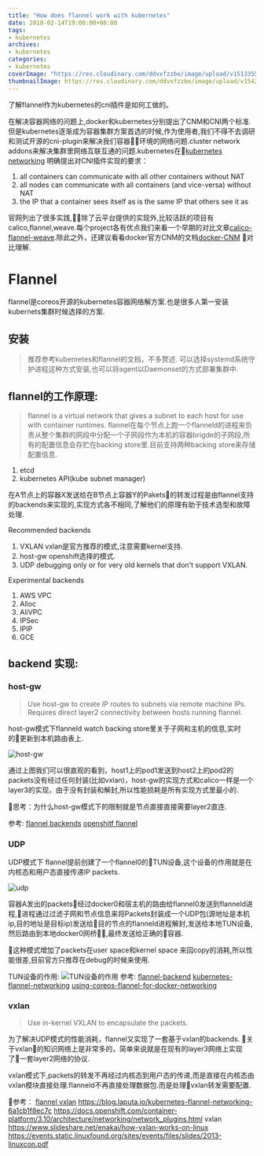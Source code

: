 ```yaml
---
title: "How does flannel work with kubernetes"
date: 2018-02-14T19:00:00+08:00
tags:
- kubernetes
archives:
- kubernetes
categories:
- kubernetes
coverImage: "https://res.cloudinary.com/ddvxfzzbe/image/upload/v1513355392/ChMkJ1f8ljWIBAmcAA-gWT6p-0oAAWzegGSHVwAD6Bx012_telyks.jpg"
thumbnailImage: https://res.cloudinary.com/ddvxfzzbe/image/upload/v1542166535/images_szcbux.png
---
```


了解flannel作为kubernetes的cni插件是如何工做的。
<!--more-->

在解决容器网络的问题上,docker和kubernetes分别提出了CNM和CNI两个标准.但是kubernetes逐渐成为容器集群方案首选的时候,作为使用者,我们不得不去调研和测试开源的cni-plugin来解决我们容器环境的网络问题.cluster network addons来解决集群里网络互联互通的问题.kubernetes在[kubernetes networking](https://kubernetes.io/docs/concepts/cluster-administration/networking/) 明确提出对CNI插件实现的要求：

1. all containers can communicate with all other containers without NAT
2. all nodes can communicate with all containers (and vice-versa) without NAT
3. the IP that a container sees itself as is the same IP that others see it as

官网列出了很多实践,除了云平台提供的实现外,比较活跃的项目有calico,flannel,weave.每个project各有优点我们来看一个早期的对比文章[calico-flannel-weave](http://chunqi.li/2015/11/15/Battlefield-Calico-Flannel-Weave-and-Docker-Overlay-Network/).除此之外，还建议看看docker官方CNM的文档[docker-CNM](https://success.docker.com/article/networking)
对比理解.

# Flannel
flannel是coreos开源的kubernetes容器网络解方案.也是很多人第一安装kubernets集群时候选择的方案.

## 安装
>   推荐参考kubenretes和flannel的文档，不多赘述.
可以选择systemd系统守护进程这种方式安装,也可以将agent以Daemonset的方式部署集群中.

## flannel的工作原理:
>   flannel is a virtual network that gives a subnet to each host for use with container runtimes.
flannel在每个节点上跑一个flanneld的进程来负责从整个集群的网段中分配一个子网段作为本机的容器brigde的子网段,所有的配置信息会存贮在backing store里.目前支持两种backing store来存储配置信息.

1. etcd
2. kubernetes API(kube subnet manager)

在A节点上的容器X发送给在B节点上容器Y的Pakets的转发过程是由flannel支持的backends来实现的,实现方式各不相同,了解他们的原理有助于技术选型和故障处理.

Recommended backends

1. VXLAN      vxlan是官方推荐的模式,注意需要kernel支持.
2. host-gw    openshift选择的模式.
3. UDP        debugging only or for very old kernels that don't support VXLAN.

Experimental backends

1. AWS VPC
2. Alloc
3. AliVPC
4. IPSec
5. IPIP
6. GCE

## backend 实现:

### host-gw
> Use host-gw to create IP routes to subnets via remote machine IPs. Requires direct layer2 connectivity between hosts running flannel.

host-gw模式下flanneld watch backing store里关于子网和主机的信息,实时的更新到本机路由表上.

![host-gw](https://res.cloudinary.com/ddvxfzzbe/image/upload/v1543398046/flannel-host-gw_1_xydcdn.png)

通过上图我们可以很直观的看到，host1上的pod1发送到host2上的pod2的packets没有经过任何封装(比如vxlan)，host-gw的实现方式和calico一样是一个layer3的实现，由于没有封装和解封,所以性能损耗是所有实现方式里最小的.

思考：为什么host-gw模式下的限制就是节点直接直接需要layer2直连. 

参考:
[flannel backends](https://github.com/coreos/flannel/blob/master/Documentation/backends.md)
[openshitf flannel](https://docs.openshift.com/container-platform/3.4/architecture/additional_concepts/flannel.html)

### UDP
UDP模式下
flannel提前创建了一个flannel0的TUN设备,这个设备的作用就是在内核态和用户态直接传递IP packets.

![udp](https://res.cloudinary.com/ddvxfzzbe/image/upload/v1543398058/flannel-udp_auedi7.png)

容器A发出的packets经过docker0和宿主机的路由给flannel0发送到flanneld进程,进程通过过滤子网和节点信息来将Packets封装成一个UDP包(源地址是本机ip,目的地址是目标ip)发送给目的节点的flanneld进程解封,发送给本地TUN设备,然后路由到本地docker0网桥,最终发送给正确的容器.

这种模式增加了packets在user space和kernel space 来回copy的消耗,所以性能很差,目前官方只推荐在debug的时候来使用.

TUN设备的作用:
![TUN设备的作用](https://res.cloudinary.com/ddvxfzzbe/image/upload/v1543398057/flannel-udp-tun-png_cyzq0c.png)
参考:
[flannel-backend](https://github.com/coreos/flannel/blob/master/Documentation/backends.md)
[kubernetes-flannel-networking](https://blog.laputa.io/kubernetes-flannel-networking-6a1cb1f8ec7c)
[using-coreos-flannel-for-docker-networking](https://www.slideshare.net/lorispack/using-coreos-flannel-for-docker-networking)

### vxlan
> Use in-kernel VXLAN to encapsulate the packets.

为了解决UDP模式的性能消耗，flannel又实现了一套基于vxlan的backends.
关于vxlan的知识网络上是非常多的，简单来说就是在现有的layer3网络上实现了一套layer2网络的协议.

vxlan模式下,packets的转发不再经过内核态到用户态的传递,而是直接在内核态由vxlan模块直接处理.flanneld不再直接处理数据包.而是处理vxlan转发需要配置.

参考：
[flannel vxlan](https://www.sdnlab.com/21143.html)
https://blog.laputa.io/kubernetes-flannel-networking-6a1cb1f8ec7c
https://docs.openshift.com/container-platform/3.10/architecture/networking/network_plugins.html
vxlan
https://www.slideshare.net/enakai/how-vxlan-works-on-linux
https://events.static.linuxfound.org/sites/events/files/slides/2013-linuxcon.pdf